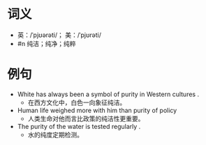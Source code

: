 # 词义
- 英：/ˈpjʊərəti/； 美：/ˈpjʊrəti/
- #n 纯洁；纯净；纯粹
# 例句
- White has always been a symbol of purity in Western cultures .
	- 在西方文化中，白色一向象征纯洁。
- Human life weighed more with him than purity of policy
	- 人类生命对他而言比政策的纯洁性更重要。
- The purity of the water is tested regularly .
	- 水的纯度定期检测。
